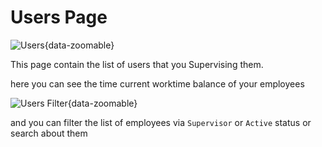 # Users Page

![Users](/users.png){data-zoomable}

This page contain the list of users that you Supervising them.

here you can see the time current worktime balance of your employees

![Users Filter](/users_filter.png){data-zoomable}

and you can filter the list of employees via `Supervisor` or `Active` status or search about them